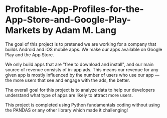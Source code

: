 # Profitable-App-Profiles-for-the-App-Store-and-Google-Play-Markets by Adam M. Lang

The goal of this project is to pretened we are working for a company that builds Android and iOS mobile apps. We make our apps available on Google Play and the App Store.

We only build apps that are "free to download and install", and our main source of revenue consists of in-app ads. This means our revenue for any given app is mostly influenced by the number of users who use our app — the more users that see and engage with the ads, the better.

The overall goal for this project is to analyze data to help our developers understand what type of apps are likely to attract more users.

This project is completed using Python fundamentals coding without using the PANDAS or any other library which made it challenging! 
